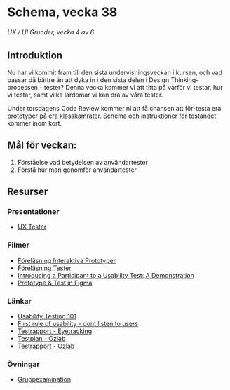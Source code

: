 # Schema, vecka 38
###### UX / UI Grunder, vecka 4 av 6

## Introduktion

Nu har vi kommit fram till den sista undervisningsveckan i kursen, och vad passar då bättre än att dyka in i den sista delen i Design Thinking-processen - tester? Denna vecka kommer vi att titta på varför vi testar, hur vi testar, samt vilka lärdomar vi kan dra av våra tester.

Under torsdagens Code Review kommer ni att få chansen att för-testa era prototyper på era klasskamrater. Schema och instruktioner för testandet kommer inom kort.

## Mål för veckan:
1. Förståelse vad betydelsen av användartester
2. Förstå hur man genomför användartester

## Resurser

### Presentationer
* [UX Tester](https://docs.google.com/presentation/d/1T1rF10ks3p0Hxqt_pxG48SuoHLJX2Muzey5ZfFBMrrM/edit?usp=sharing)

### Filmer
* [Föreläsning Interaktiva Prototyper](https://vimeo.com/750375247/9c5b4151a3)
* [Föreläsning Tester](https://vimeo.com/750373880/0a7804814c?share=copy)
* [Introducing a Participant to a Usability Test: A Demonstration](https://www.youtube.com/watch?v=bcfqmx2hnUQ)
* [Prototype & Test in Figma](https://www.youtube.com/watch?v=pijzYKAOluw)


### Länkar
* [Usability Testing 101](https://www.nngroup.com/articles/usability-testing-101/)
* [First rule of usability - dont listen to users](https://www.nngroup.com/articles/first-rule-of-usability-dont-listen-to-users/)
* [Testrapport - Eyetracking](https://drive.google.com/file/d/1PQ7jjj2yIGOHVc1tEtuiZOZ0l3zZDxtI/view?usp=sharing)
* [Testplan - Ozlab](https://drive.google.com/file/d/1PkxunLA3K5AJDP5giwr2Kk7FaGis2S_H/view?usp=sharing)
* [Testrapport - Ozlab](https://drive.google.com/file/d/1J0y1qm0kUS4-USpSjf8N37A5adByq9V8/view?usp=sharing)

### Övningar
* [Gruppexamination](https://github.com/fu-ux-ui-fe24/exam-team-design-thinking-process/tree/main)




